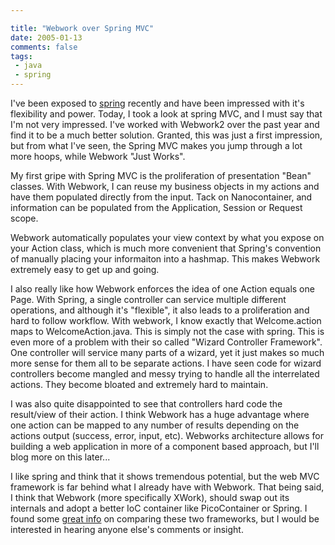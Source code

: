 ```yaml
---

title: "Webwork over Spring MVC"
date: 2005-01-13
comments: false
tags:
 - java
 - spring
---
```


I've been exposed to [spring](http://springframework.org) recently and have been impressed with it's flexibility and power. Today, I took a look at spring MVC, and I must say that I'm not very impressed. I've worked with Webwork2 over the past year and find it to be a much better solution. Granted, this was just a first impression, but from what I've seen, the Spring MVC makes you jump through a lot more hoops, while Webwork "Just Works".


My first gripe with Spring MVC is the proliferation of presentation "Bean" classes. With Webwork, I can reuse my business objects in my actions and have them populated directly from the input. Tack on Nanocontainer, and information can be populated from the Application, Session or Request scope.


Webwork automatically populates your view context by what you expose on your Action class, which is much more convenient that Spring's convention of manually placing your informaiton into a hashmap. This makes Webwork extremely easy to get up and going.


I also really like how Webwork enforces the idea of one Action equals one Page. With Spring, a single controller can service multiple different operations, and although it's "flexible", it also leads to a proliferation and hard to follow workflow. With webwork, I know exactly that Welcome.action maps to WelcomeAction.java. This is simply not the case with spring. This is even more of a problem with their so called "Wizard Controller Framework". One controller will service many parts of a wizard, yet it just makes so much more sense for them all to be separate actions. I have seen code for wizard controllers become mangled and messy trying to handle all the interrelated actions. They become bloated and extremely hard to maintain.


I was also quite disappointed to see that controllers hard code the result/view of their action. I think Webwork has a huge advantage where one action can be mapped to any number of results depending on the actions output (success, error, input, etc). Webworks architecture allows for building a web application in more of a component based approach, but I'll blog more on this later...


I like spring and think that it shows tremendous potential, but the web MVC framework is far behind what I already have with Webwork. That being said, I think that Webwork (more specifically XWork), should swap out its internals and adopt a better IoC container like PicoContainer or Spring. I found some [great info](http://blog.sunmast.com/alex/archive/2004/12/13/1047.aspx) on comparing these two frameworks, but I would be interested in hearing anyone else's comments or insight.

